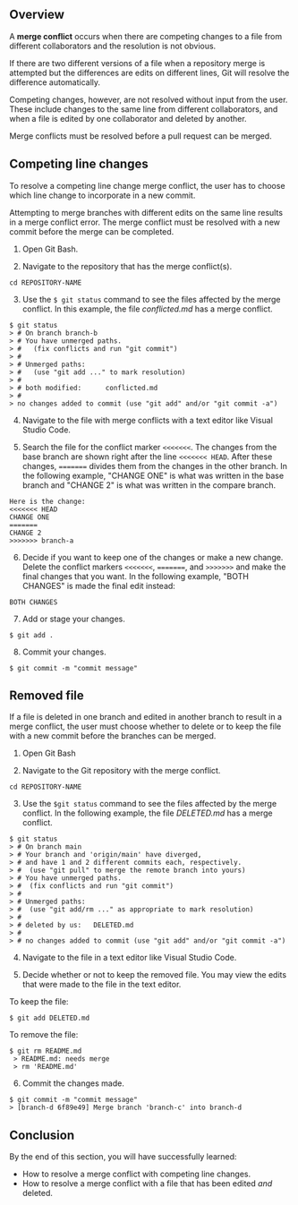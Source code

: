 ## Overview

A **merge conflict** occurs when there are competing changes to a file from different 
collaborators and the resolution is not obvious. 

If there are two different versions of a file when a repository merge is attempted but the 
differences are edits on different lines, Git will resolve the difference automatically.

Competing changes, however, are not resolved without input from the user. These include 
changes to the same line from different collaborators, and when a file is edited by one 
collaborator and deleted by another. 

Merge conflicts must be resolved before a pull request can be merged.

## Competing line changes

To resolve a competing line change merge conflict, the user has to choose which line change to 
incorporate in a new commit. 

Attempting to merge branches with different edits on the same line results in a merge conflict
error. The merge conflict must be resolved with a new commit before the merge can be completed.

1.  Open Git Bash. 

2.  Navigate to the repository that has the merge conflict(s).
```
cd REPOSITORY-NAME
```

3.  Use the `$ git status` command to see the files affected by the merge conflict. In this example, the file 
*conflicted.md* has a merge conflict.

```
$ git status
> # On branch branch-b
> # You have unmerged paths.
> #   (fix conflicts and run "git commit")
> #
> # Unmerged paths:
> #   (use "git add ..." to mark resolution)
> #
> # both modified:      conflicted.md
> #
> no changes added to commit (use "git add" and/or "git commit -a")
```
   
4. Navigate to the file with merge conflicts with a text editor like Visual Studio Code. 

5. Search the file for the conflict marker `<<<<<<<`. The changes from the base branch are shown right after the line
`<<<<<<< HEAD`. After these changes, `=======` divides them from the changes in the other branch. In the following 
example, "CHANGE ONE" is what was written in the base branch and "CHANGE 2" is what was written in the compare branch.
```
Here is the change:
<<<<<<< HEAD
CHANGE ONE
=======
CHANGE 2
>>>>>>> branch-a
```

6. Decide if you want to keep one of the changes or make a new change. Delete the conflict markers `<<<<<<<`, `=======`,
and `>>>>>>>` and make the final changes that you want. In the following example, "BOTH CHANGES" is made the final edit 
instead:
```angular2html
BOTH CHANGES
```

7. Add or stage your changes.
```angular2html
$ git add . 
```

8. Commit your changes.
```angular2html
$ git commit -m "commit message" 
```

## Removed file
If a file is deleted in one branch and edited in another branch to result in a merge conflict, the user must choose 
whether to delete or to keep the file with a new commit before the branches can be merged. 

1. Open Git Bash

2. Navigate to the Git repository with the merge conflict. 
```angular2html
cd REPOSITORY-NAME
```

3. Use the `$git status` command to see the files affected by the merge conflict. In the following example, the file 
*DELETED.md* has a merge conflict. 
```angular2html
$ git status
> # On branch main
> # Your branch and 'origin/main' have diverged,
> # and have 1 and 2 different commits each, respectively.
> #  (use "git pull" to merge the remote branch into yours)
> # You have unmerged paths.
> #  (fix conflicts and run "git commit")
> #
> # Unmerged paths:
> #  (use "git add/rm ..." as appropriate to mark resolution)
> #
> #	deleted by us:   DELETED.md
> #
> # no changes added to commit (use "git add" and/or "git commit -a")
```

4. Navigate to the file in a text editor like Visual Studio Code. 

5. Decide whether or not to keep the removed file. You may view the edits that were made to the file in the text editor.

To keep the file:
```angular2html
$ git add DELETED.md
```

To remove the file:
```angular2html
$ git rm README.md
 > README.md: needs merge
 > rm 'README.md'
```

6. Commit the changes made. 
```angular2html
$ git commit -m "commit message"
> [branch-d 6f89e49] Merge branch 'branch-c' into branch-d
```

## Conclusion

By the end of this section, you will have successfully learned:

- How to resolve a merge conflict with competing line changes. 
- How to resolve a merge conflict with a file that has been edited *and* deleted. 

